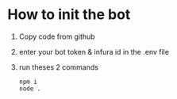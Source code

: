 # How to init the bot

1. Copy code from github

2. enter your bot token & infura id in the .env file

3. run theses 2 commands

    ```terminal
    npm i
    node .
    ```
